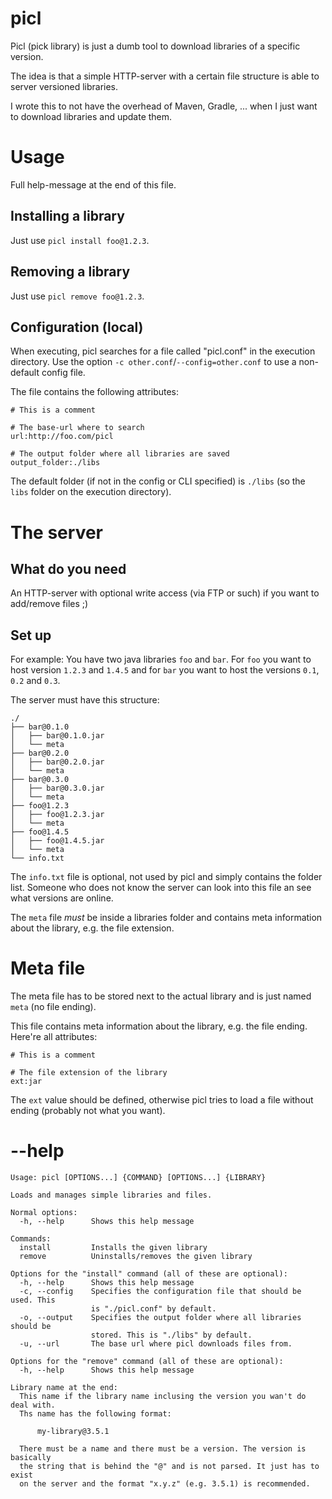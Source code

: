 # picl
Picl (pick library) is just a dumb tool to download libraries of a specific version.

The idea is that a simple HTTP-server with a certain file structure is able to server versioned libraries.

I wrote this to not have the overhead of Maven, Gradle, ... when I just want to download libraries and update them.

# Usage

Full help-message at the end of this file.

## Installing a library
Just use `picl install foo@1.2.3`.

## Removing a library
Just use `picl remove foo@1.2.3`.

## Configuration (local)
When executing, picl searches for a file called "picl.conf" in the execution directory.
Use the option `-c other.conf`/`--config=other.conf` to use a non-default config file.

The file contains the following attributes:

```
# This is a comment

# The base-url where to search
url:http://foo.com/picl

# The output folder where all libraries are saved
output_folder:./libs
```

The default folder (if not in the config or CLI specified) is `./libs` (so the `libs` folder on the execution directory).

# The server

## What do you need
An HTTP-server with optional write access (via FTP or such) if you want to add/remove files ;)

## Set up
For example: You have two java libraries `foo` and `bar`. For `foo` you want to host version `1.2.3` and `1.4.5` and for `bar` you want to host the versions `0.1`, `0.2` and `0.3`.

The server must have this structure:

```
./
├── bar@0.1.0
│   ├── bar@0.1.0.jar
│   └── meta
├── bar@0.2.0
│   ├── bar@0.2.0.jar
│   └── meta
├── bar@0.3.0
│   ├── bar@0.3.0.jar
│   └── meta
├── foo@1.2.3
│   ├── foo@1.2.3.jar
│   └── meta
├── foo@1.4.5
│   ├── foo@1.4.5.jar
│   └── meta
└── info.txt
```

The `info.txt` file is optional, not used by picl and simply contains the folder list. Someone who does not know the server can look into this file an see what versions are online.

The `meta` file *must* be inside a libraries folder and contains meta information about the library, e.g. the file extension.

# Meta file
The meta file has to be stored next to the actual library and is just named `meta` (no file ending).

This file contains meta information about the library, e.g. the file ending. Here're all attributes:

```
# This is a comment

# The file extension of the library
ext:jar
```
The `ext` value should be defined, otherwise picl tries to load a file without ending (probably not what you want).

# --help
```
Usage: picl [OPTIONS...] {COMMAND} [OPTIONS...] {LIBRARY}

Loads and manages simple libraries and files.

Normal options:
  -h, --help      Shows this help message

Commands:
  install         Installs the given library
  remove          Uninstalls/removes the given library

Options for the "install" command (all of these are optional):
  -h, --help      Shows this help message
  -c, --config    Specifies the configuration file that should be used. This
                  is "./picl.conf" by default.
  -o, --output    Specifies the output folder where all libraries should be
                  stored. This is "./libs" by default.
  -u, --url       The base url where picl downloads files from.

Options for the "remove" command (all of these are optional):
  -h, --help      Shows this help message

Library name at the end:
  This name if the library name inclusing the version you wan't do deal with.
  Ths name has the following format:

      my-library@3.5.1

  There must be a name and there must be a version. The version is basically
  the string that is behind the "@" and is not parsed. It just has to exist
  on the server and the format "x.y.z" (e.g. 3.5.1) is recommended.
```
